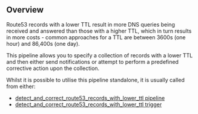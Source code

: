 ## Overview

Route53 records with a lower TTL result in more DNS queries being received and answered than those with a higher TTL, which in turn results in more costs - common approaches for a TTL are between 3600s (one hour) and 86,400s (one day).

This pipeline allows you to specify a collection of records with a lower TTL and then either send notifications or attempt to perform a predefined corrective action upon the collection.

Whilst it is possible to utilise this pipeline standalone, it is usually called from either:
- [detect_and_correct_route53_records_with_lower_ttl pipeline](https://hub.flowpipe.io/mods/turbot/aws_thrifty/pipelines/aws_thrifty.pipeline.detect_and_correct_route53_records_with_lower_ttl)
- [detect_and_correct_route53_records_with_lower_ttl trigger](https://hub.flowpipe.io/mods/turbot/aws_thrifty/triggers/aws_thrifty.trigger.query.detect_and_correct_route53_records_with_lower_ttl)